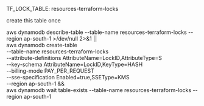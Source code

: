TF_LOCK_TABLE: resources-terraform-locks

create this table once


aws dynamodb describe-table --table-name resources-terraform-locks --region ap-south-1 >/dev/null 2>&1 || \
aws dynamodb create-table \
  --table-name resources-terraform-locks \
  --attribute-definitions AttributeName=LockID,AttributeType=S \
  --key-schema AttributeName=LockID,KeyType=HASH \
  --billing-mode PAY_PER_REQUEST \
  --sse-specification Enabled=true,SSEType=KMS \
  --region ap-south-1 && \
aws dynamodb wait table-exists --table-name resources-terraform-locks --region ap-south-1
